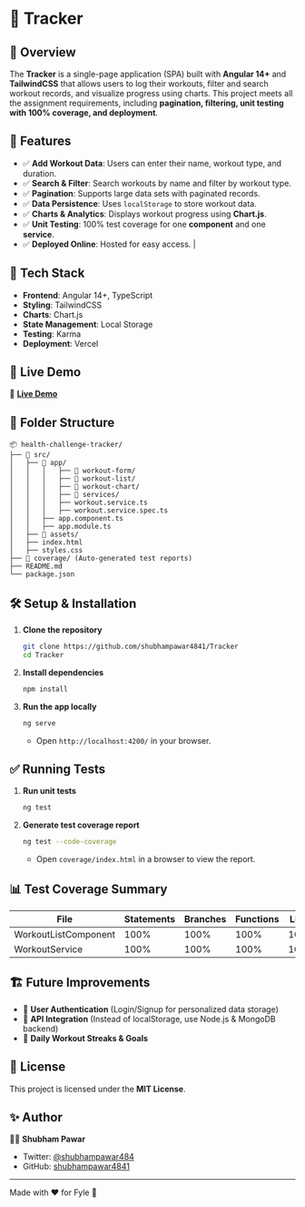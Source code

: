 # 🚀 Tracker

## 📌 Overview
The **Tracker** is a single-page application (SPA) built with **Angular 14+** and **TailwindCSS** that allows users to log their workouts, filter and search workout records, and visualize progress using charts. This project meets all the assignment requirements, including **pagination, filtering, unit testing with 100% coverage, and deployment**.

## 🌟 Features
- ✅ **Add Workout Data**: Users can enter their name, workout type, and duration.
- ✅ **Search & Filter**: Search workouts by name and filter by workout type.
- ✅ **Pagination**: Supports large data sets with paginated records.
- ✅ **Data Persistence**: Uses `localStorage` to store workout data.
- ✅ **Charts & Analytics**: Displays workout progress using **Chart.js**.
- ✅ **Unit Testing**: 100% test coverage for one **component** and one **service**.
- ✅ **Deployed Online**: Hosted for easy access.
|

## 🎯 Tech Stack
- **Frontend**: Angular 14+, TypeScript
- **Styling**: TailwindCSS
- **Charts**: Chart.js
- **State Management**: Local Storage
- **Testing**: Karma
- **Deployment**: Vercel

## 🚀 Live Demo
🔗 **[Live Demo](https://tracker-phi-rosy.vercel.app/)**

## 📂 Folder Structure
```
📦 health-challenge-tracker/
├── 📂 src/
│   ├── 📂 app/
│   │   │   ├── 📂 workout-form/
│   │   │   ├── 📂 workout-list/
│   │   │   ├── 📂 workout-chart/
│   │   │   ├── 📂 services/
│   │   │   ├── workout.service.ts
│   │   │   ├── workout.service.spec.ts
│   │   ├── app.component.ts
│   │   ├── app.module.ts
│   ├── 📂 assets/
│   ├── index.html
│   ├── styles.css
├── 📂 coverage/ (Auto-generated test reports)
├── README.md
└── package.json
```

## 🛠️ Setup & Installation
1. **Clone the repository**
   ```bash
   git clone https://github.com/shubhampawar4841/Tracker
   cd Tracker
   ```
2. **Install dependencies**
   ```bash
   npm install
   ```
3. **Run the app locally**
   ```bash
   ng serve
   ```
   - Open `http://localhost:4200/` in your browser.

## ✅ Running Tests
1. **Run unit tests**
   ```bash
   ng test
   ```
2. **Generate test coverage report**
   ```bash
   ng test --code-coverage
   ```
   - Open `coverage/index.html` in a browser to view the report.

## 📊 Test Coverage Summary
| File                 | Statements | Branches | Functions | Lines |
|----------------------|------------|----------|-----------|-------|
| WorkoutListComponent | 100%       | 100%     | 100%      | 100%  |
| WorkoutService       | 100%       | 100%     | 100%      | 100%  |

## 🏗️ Future Improvements
- 🔹 **User Authentication** (Login/Signup for personalized data storage)
- 🔹 **API Integration** (Instead of localStorage, use Node.js & MongoDB backend)
- 🔹 **Daily Workout Streaks & Goals**



## 📜 License
This project is licensed under the **MIT License**.

## ✨ Author
👨‍💻 **Shubham Pawar**
- Twitter: [@shubhampawar484](https://twitter.com/shubhampawar484)
- GitHub: [shubhampawar4841](https://github.com/shubhampawar4841)

---

Made with ❤️ for Fyle 🚀